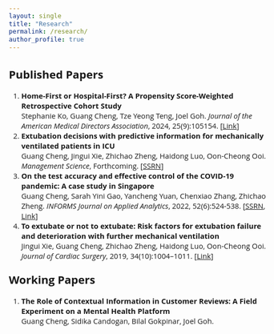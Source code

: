 ```yaml
---
layout: single
title: "Research"
permalink: /research/
author_profile: true
---
```


<style>
@import url('https://fonts.googleapis.com/css2?family=Open+Sans&display=swap');
</style>
<!-- <body style="font-family: sans-serif; font-size: 9pt;"> -->
<body style="font-family: Open Sans; font-style: light; font-size: 11pt;">



<h2>Published Papers</h2>
<ol style="margin-top: 0em; margin-bottom: 1.2em;">
	<li><b>Home-First or Hospital-First? A Propensity Score-Weighted Retrospective Cohort Study</b><br>
	Stephanie Ko, Guang Cheng, Tze Yeong Teng, Joel Goh.
	<i>Journal of the American Medical Directors Association</i>, 2024, 25(9):105154. [<a href="https://doi.org/10.1016/j.jamda.2024.105154" target="_blank">Link</a>]</li>
	<!--  -->
	<li><b>Extubation decisions with predictive information for mechanically ventilated patients in ICU</b> <br>
	Guang Cheng, Jingui Xie, Zhichao Zheng, Haidong Luo, Oon-Cheong Ooi.
	<i>Management Science</i>, Forthcoming. [<a href="https://ssrn.com/abstract=3397530" target="_blank">SSRN</a>]</li>
	<!--  -->
	<li><b>On the test accuracy and effective control of the COVID-19 pandemic: A case study in Singapore</b> <br>
	Guang Cheng, Sarah Yini Gao, Yancheng Yuan, Chenxiao Zhang, Zhichao Zheng.
	<i>INFORMS Journal on Applied Analytics</i>, 2022, 52(6):524-538. [<a href="https://ssrn.com/abstract=3955828" target="_blank">SSRN</a>, <a href="https://pubsonline.informs.org/doi/abs/10.1287/inte.2022.1117" target="_blank">Link</a>]</li>
	<!--  -->
	<li><b>To extubate or not to extubate: Risk factors for extubation failure and deterioration with further mechanical ventilation</b> <br>
	Jingui Xie, Guang Cheng, Zhichao Zheng, Haidong Luo, Oon-Cheong Ooi.
	<i>Journal of Cardiac Surgery</i>, 2019, 34(10):1004–1011. [<a href="https://onlinelibrary.wiley.com/doi/abs/10.1111/jocs.14189" target="_blank">Link</a>] </li>
</ol>



<h2 style="margin-top: 1em;">Working Papers</h2>
<ol style="margin-top: 0em; margin-bottom: 1.2em;">
	<li><b>The Role of Contextual Information in Customer Reviews: A Field Experiment on a Mental Health Platform</b><br>
	Guang Cheng, Sidika Candogan, Bilal Gokpinar, Joel Goh.</li>
	<!--  -->
</ol>


<!-- 
<h2 style="margin-top: 1em;">Working in Progress</h2>
<ol style="margin-top: 0em; margin-bottom: 1.2em;">
	<li><b>The Impact of Introducing Release Times for Operating Rooms on Surgery Waiting Times</b><br> 
	Guang Cheng, Joshua M. Hagood, Ryan L. Melvin, Adam F. Kohutnicki, Mitchell H. Tsai, Joel Goh.</li>
</ol> 
-->


</body>